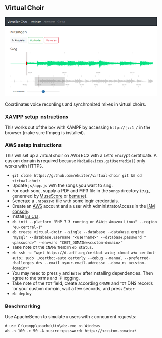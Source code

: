 ## Virtual Choir

![Screenshot](img/screenshot.png)

Coordinates voice recordings and synchronized mixes in virtual choirs.

### XAMPP setup instructions

This works out of the box with XAMPP by accessing `http://[::1]/` in the browser (make sure ffmpeg is installed).

### AWS setup instructions

This will set up a virtual choir on AWS EC2 with a Let's Encrypt certificate.
A custom domain is required because `MediaDevices.getUserMedia()` only works with HTTPS.

- `git clone https://github.com/ekuiter/virtual-choir.git && cd virtual-choir`
- Update `js/app.js` with the songs you want to sing.
- For each song, supply a PDF and MP3 file in the `songs` directory (e.g., generated by [MuseScore](https://musescore.org) or [bemuse](https://github.com/ekuiter/bemuse)).
- Generate a `.htpasswd` file with some login credentials.
- Create an [AWS](https://aws.amazon.com) account and a user with AdministratorAccess in the [IAM console](https://console.aws.amazon.com/iam/home#/users).
- Install [EB CLI](https://github.com/aws/aws-elastic-beanstalk-cli-setup).
- `eb init --platform "PHP 7.3 running on 64bit Amazon Linux" --region "eu-central-1"`
- `eb create virtual-choir --single --database --database.engine "mysql" --database.username "<username>" --database.password "<password>" --envvars "CERT_DOMAIN=<custom-domain>"`
- Take note of the `CNAME` field in `eb status`.
- `eb ssh -c "wget https://dl.eff.org/certbot-auto; chmod a+x certbot-auto; sudo ./certbot-auto certonly --debug --manual --preferred-challenges dns --email <your-email-address> --domains <custom-domain>"`
- You may need to press `y` and `Enter` after installing dependencies. Then agree to the terms and IP logging.
- Take note of the `TXT` field, create according `CNAME` and `TXT` DNS records for your custom domain, wait a few seconds, and press `Enter`.
- `eb deploy`

### Benchmarking

Use ApacheBench to simulate `n` users with `c` concurrent requests:

```
# use C:\xampp\apache\bin\abs.exe on Windows
ab -n 100 -c 50 -A <user>:<password> https://<custom-domain>/
```